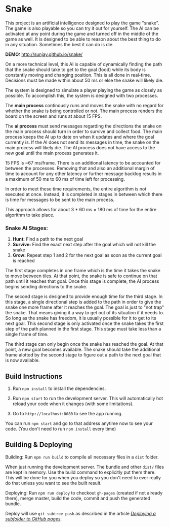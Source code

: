 # Snake
This project is an artificial intelligence designed to play the game
"snake". The game is also playable so you can try it out for yourself. The
AI can be activated at any point during the game and turned off in the
middle of the game as well. It is designed to be able to reason about the
best thing to do in any situation. Sometimes the best it can do is die.

**DEMO:** http://sunjay.github.io/snake/

On a more technical level, this AI is capable of dynamically
finding the path that the snake should take to get to the goal
(food) while its body is constantly moving and changing position. This
is all done in real-time. Decisions must be made within about 50 ms or
else the snake will likely die.

The system is designed to simulate a player playing the game as closely
as possible. To accomplish this, the system is designed with two processes.

The **main process** continously runs and moves the snake with no regard
for whether the snake is being controlled or not. The main process renders
the board on the screen and runs at about 15 FPS.

The **ai process** must send messages regarding the directions the snake
on the main process should turn in order to survive and collect food. The
main process keeps the AI up to date on when it updates and where the goal
currently is. If the AI does not send its messages in time, the snake on
the main process will likely die. The AI process does not have access to
the new goal until the main process generates it.

15 FPS is ~67 ms/frame. There is an additional latency to be accounted for
between the processes. Removing that and also an additional margin of time
to account for any other latency or further message backlog results in a
maximum of 50 ms to 60 ms of time left for processing.

In order to meet these time requirements, the entire algorithm is not
executed at once. Instead, it is completed in stages in between which there
is time for messages to be sent to the main process.

This approach allows for about 3 * 60 ms = 180 ms of time for the entire
algorithm to take place.

### Snake AI Stages:
1. **Hunt:** Find a path to the next goal
2. **Survive:** Find the exact next step after the goal which will not kill the snake
3. **Grow:** Repeat step 1 and 2 for the next goal as soon as the current goal is reached

The first stage completes in one frame which is the time it takes the snake
to move between tiles. At that point, the snake is safe to continue on that
path until it reaches that goal. Once this stage is complete, the AI process
begins sending directions to the snake.

The second stage is designed to provide enough time for the third stage.
In this stage, a single directional step is added to the path in order to
give the snake one more frame after it reaches the goal. The goal is
just to "not trap" the snake. That means giving it a way to get out of its
situation if it needs to. So long as the snake has freedom, it is usually
possible for it to get to its next goal. This second stage
is only activated once the snake takes the first step of the path planned
in the first stage. This stage must take less than a single frame of time.

The third stage can only begin once the snake has reached the goal. At that
point, a new goal becomes available. The snake should take the additional
frame alotted by the second stage to figure out a path to the next goal that
is now available.

## Build Instructions

1. Run `npm install` to install the dependencies.

2. Run `npm start` to run the development server. This will automatically hot reload your code when it changes (with some limitations).

3. Go to `http://localhost:8080` to see the app running.

You can run `npm start` and go to that address anytime now to see your code. (You don't need to run `npm install` every time)

## Building & Deploying
Building:
Run `npm run build` to compile all necessary files in a `dist` folder.

When just running the development server. The bundle and other `dist/` files are kept in memory. Use the build command to explicitly put them there. This will be done for you when you deploy so you don't need to ever really do that unless you want to see the built result.

Deploying:
Run `npm run deploy` to checkout `gh-pages` (created if not already there), merge master, build the code, commit and push the generated bundle.

Deploy will use `git subtree push` as described in the article [*Deploying a subfolder to GitHub pages*](https://gist.github.com/cobyism/4730490).

